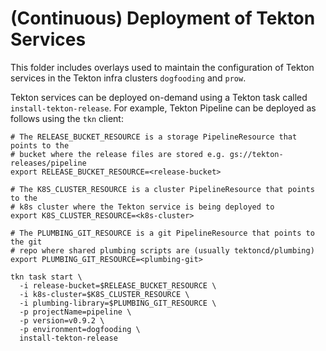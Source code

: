 # (Continuous) Deployment of Tekton Services

This folder includes overlays used to maintain the configuration of Tekton
services in the Tekton infra clusters `dogfooding` and `prow`.

Tekton services can be deployed on-demand using a Tekton task called
`install-tekton-release`. For example, Tekton Pipeline can be deployed as
follows using the `tkn` client:

```
# The RELEASE_BUCKET_RESOURCE is a storage PipelineResource that points to the
# bucket where the release files are stored e.g. gs://tekton-releases/pipeline
export RELEASE_BUCKET_RESOURCE=<release-bucket>

# The K8S_CLUSTER_RESOURCE is a cluster PipelineResource that points to the
# k8s cluster where the Tekton service is being deployed to
export K8S_CLUSTER_RESOURCE=<k8s-cluster>

# The PLUMBING_GIT_RESOURCE is a git PipelineResource that points to the git
# repo where shared plumbing scripts are (usually tektoncd/plumbing)
export PLUMBING_GIT_RESOURCE=<plumbing-git>

tkn task start \
  -i release-bucket=$RELEASE_BUCKET_RESOURCE \
  -i k8s-cluster=$K8S_CLUSTER_RESOURCE \
  -i plumbing-library=$PLUMBING_GIT_RESOURCE \
  -p projectName=pipeline \
  -p version=v0.9.2 \
  -p environment=dogfooding \
  install-tekton-release
```
